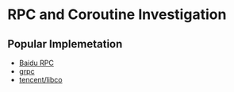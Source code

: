 # RPC and Coroutine Investigation

## Popular Implemetation

* [Baidu RPC](https://github.com/brpc/brpc)
* [grpc](https://grpc.io/)
* [tencent/libco](https://github.com/Tencent/libco)
